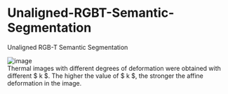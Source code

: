 # Unaligned-RGBT-Semantic-Segmentation
Unaligned RGB-T Semantic Segmentation

![image](/VisionVerse/Unaligned-RGBT-Semantic-Segmentation/blob/main/deformation.jpg)  
Thermal images with different degrees of deformation were obtained with different $ k $. The higher the value of $ k $, the stronger the affine deformation in the image.
